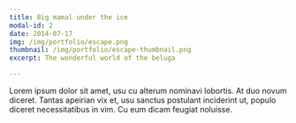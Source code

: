 ```yaml
---
title: Big mamal under the ice
modal-id: 2
date: 2014-07-17
img: /img/portfolio/escape.png
thumbnail: /img/portfolio/escape-thumbnail.png
excerpt: The wonderful world of the beluga

---
```


Lorem ipsum dolor sit amet, usu cu alterum nominavi lobortis. At duo novum diceret. Tantas apeirian vix et, usu sanctus postulant inciderint ut, populo diceret necessitatibus in vim. Cu eum dicam feugiat noluisse.
